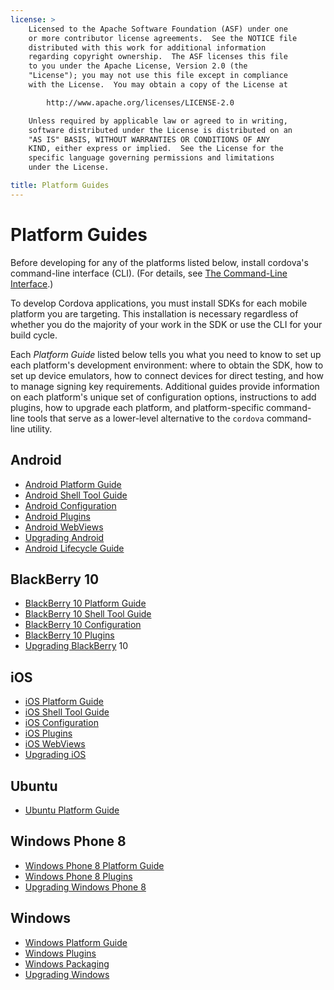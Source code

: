 ```yaml
---
license: >
    Licensed to the Apache Software Foundation (ASF) under one
    or more contributor license agreements.  See the NOTICE file
    distributed with this work for additional information
    regarding copyright ownership.  The ASF licenses this file
    to you under the Apache License, Version 2.0 (the
    "License"); you may not use this file except in compliance
    with the License.  You may obtain a copy of the License at

        http://www.apache.org/licenses/LICENSE-2.0

    Unless required by applicable law or agreed to in writing,
    software distributed under the License is distributed on an
    "AS IS" BASIS, WITHOUT WARRANTIES OR CONDITIONS OF ANY
    KIND, either express or implied.  See the License for the
    specific language governing permissions and limitations
    under the License.

title: Platform Guides
---
```


# Platform Guides

Before developing for any of the platforms listed below, install
cordova's command-line interface (CLI).
(For details, see [The Command-Line Interface](../cli/index.html).)

To develop Cordova applications, you must install SDKs for each mobile
platform you are targeting. This installation is necessary regardless
of whether you do the majority of your work in the SDK or use the CLI
for your build cycle.

Each _Platform Guide_ listed below tells you what you need to know to
set up each platform's development environment: where to obtain the
SDK, how to set up device emulators, how to connect devices for direct
testing, and how to manage signing key requirements.  Additional
guides provide information on each platform's unique set of
configuration options, instructions to add plugins, how to upgrade
each platform, and platform-specific command-line tools that serve as
a lower-level alternative to the `cordova` command-line utility.

## Android

* [Android Platform Guide](android/index.html)
* [Android Shell Tool Guide](android/tools.html)
* [Android Configuration](android/config.html)
* [Android Plugins](android/plugin.html)
* [Android WebViews](android/webview.html)
* [Upgrading Android](android/upgrade.html)
* [Android Lifecycle Guide](android/lifecycle.html)

## BlackBerry 10

* [BlackBerry 10 Platform Guide](blackberry10/index.html)
* [BlackBerry 10 Shell Tool Guide](blackberry10/tools.html)
* [BlackBerry 10 Configuration](blackberry10/config.html)
* [BlackBerry 10 Plugins](blackberry10/plugin.html)
* [Upgrading BlackBerry](blackberry/upgrade.html) 10

## iOS

* [iOS Platform Guide](ios/index.html)
* [iOS Shell Tool Guide](ios/tools.html)
* [iOS Configuration](ios/config.html)
* [iOS Plugins](ios/plugin.html)
* [iOS WebViews](ios/webview.html)
* [Upgrading iOS](ios/upgrade.html)

## Ubuntu

* [Ubuntu Platform Guide](ubuntu/index.html)

## Windows Phone 8

* [Windows Phone 8 Platform Guide](wp8/index.html)
* [Windows Phone 8 Plugins](wp8/plugin.html)
* [Upgrading Windows Phone 8](wp8/upgrade.html)

## Windows

* [Windows Platform Guide](win8/index.html)
* [Windows Plugins](win8/plugin.html)
* [Windows Packaging](win8/packaging.html)
* [Upgrading Windows](win8/upgrade.html)
